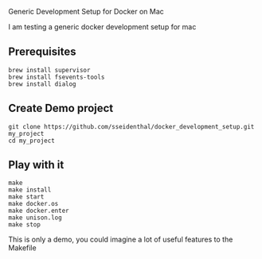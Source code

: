 Generic Development Setup for Docker on Mac

I am testing a generic docker development setup for mac

## Prerequisites
```
brew install supervisor
brew install fsevents-tools
brew install dialog
```

## Create Demo project
```
git clone https://github.com/sseidenthal/docker_development_setup.git my_project
cd my_project
```

## Play with it
```
make
make install
make start
make docker.os
make docker.enter
make unison.log
make stop
```

This is only a demo, you could imagine a lot of useful features to the Makefile

